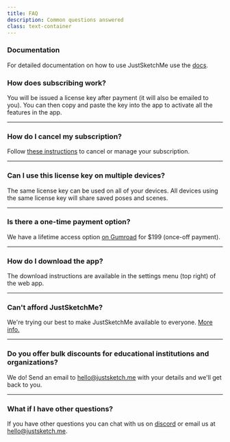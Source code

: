 ```yaml
---
title: FAQ
description: Common questions answered
class: text-container
---
```


### Documentation

For detailed documentation on how to use JustSketchMe use the [docs](/docs/).

### How does subscribing work? 

You will be issued a license key after payment (it will also be emailed to you).
You can then copy and paste the key into the app to activate all the features in the app.

---

### How do I cancel my subscription?

Follow [these instructions](/docs/#manage-subscription) to cancel or manage your subscription. 

---

### Can I use this license key on multiple devices?

The same license key can be used on all of your devices.
All devices using the same license key will share saved poses and scenes.

---

### Is there a one-time payment option?

We have a lifetime access option
<a href="https://gum.co/justsketchme-lifetime" target="_blank">on Gumroad</a>
for $199 (once-off payment).

---

### How do I download the app?

The download instructions are available in the settings menu (top right) of the web app.

---

### Can't afford JustSketchMe?

We're trying our best to make JustSketchMe available to everyone.
<a href="/cant-afford/">More info.</a>

---

### Do you offer bulk discounts for educational institutions and organizations?

We do! Send an email to <a href="mailto:hello@justsketch.me">hello@justsketch.me</a> with your details and we'll get back to you. 

---

### What if I have other questions?

If you have other questions you can chat with us on [discord](https://discord.gg/TWZ45KGgX6) or email us at <a href="mailto:hello@justsketch.me">hello@justsketch.me</a>.
